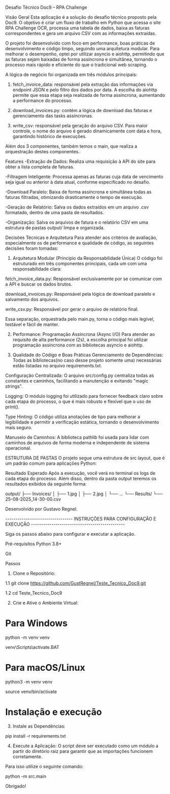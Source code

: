 Desafio Técnico Doc9 – RPA Challenge

Visão Geral
Esta aplicação é a solução do desafio técnico proposto pela Doc9. O objetivo é criar um fluxo de trabalho em Python que acessa o site RPA Challenge OCR, processa uma tabela de dados, baixa as faturas correspondentes e gera um arquivo CSV com as informações extraídas.

O projeto foi desenvolvido com foco em performance, boas práticas de desenvolvimento e código limpo, seguindo uma arquitetura modular. Para melhorar o desempenho, optei por utilizar asyncio e aiohttp, permitindo que as faturas sejam baixadas de forma assíncrona e simultânea, tornando o processo mais rápido e eficiente do que o tradicional web scraping.

A lógica de negócio foi organizada em três módulos principais:

1. fetch_invoice_data: responsável pela extração das informações via endpoint JSON e pelo filtro dos dados por data. A escolha do aiohttp permite que essa etapa seja realizada de forma assíncrona, aumentando a performance do processo.

2. download_invoices.py: contém a lógica de download das faturas e gerenciamento das tasks assíncronas.

3. write_csv: responsável pela geração do arquivo CSV. Para maior controle, o nome do arquivo é gerado dinamicamente com data e hora, garantindo histórico de execuções.

Além dos 3 componentes, também temos o main, que realiza a orquestração destes componentes.

Features
-Extração de Dados: Realiza uma requisição à API do site para obter a lista completa de faturas.

-Filtragem Inteligente: Processa apenas as faturas cuja data de vencimento seja igual ou anterior à data atual, conforme especificado no desafio.

-Download Paralelo: Baixa de forma assíncrona e simultânea todas as faturas filtradas, otimizando drasticamente o tempo de execução.

-Geração de Relatório: Salva os dados extraídos em um arquivo .csv formatado, dentro de uma pasta de resultados.

-Organização: Salva os arquivos de fatura e o relatório CSV em uma estrutura de pastas output/ limpa e organizada.

Decisões Técnicas e Arquitetura
Para atender aos critérios de avaliação, especialmente os de performance e qualidade de código, as seguintes decisões foram tomadas:

1. Arquitetura Modular (Princípio da Responsabilidade Única)
O código foi estruturado em três componentes principais, cada um com uma responsabilidade clara:

fetch_invoice_data.py: Responsável exclusivamente por se comunicar com a API e buscar os dados brutos.

download_invoices.py: Responsável pela lógica de download paralelo e salvamento dos arquivos.

write_csv.py: Responsável por gerar o arquivo de relatório final.

Essa separação, orquestrada pelo main.py, torna o código mais legível, testável e fácil de manter.

2. Performance: Programação Assíncrona (Async I/O)
Para atender ao requisito de alta performance (2s), a escolha principal foi utilizar programação assíncrona com as bibliotecas asyncio e aiohttp.

3. Qualidade do Código e Boas Práticas
Gerenciamento de Dependências: Todas as bibliotecas(no caso desse projeto somente uma) necessárias estão listadas no arquivo requirements.txt.

Configuração Centralizada: O arquivo src/config.py centraliza todas as constantes e caminhos, facilitando a manutenção e evitando "magic strings".

Logging: O módulo logging foi utilizado para fornecer feedback claro sobre cada etapa do processo, o que é mais robusto e flexível que o uso de print().

Type Hinting: O código utiliza anotações de tipo para melhorar a legibilidade e permitir a verificação estática, tornando o desenvolvimento mais seguro.

Manuseio de Caminhos: A biblioteca pathlib foi usada para lidar com caminhos de arquivos de forma moderna e independente de sistema operacional.

ESTRUTURA DE PASTAS
O projeto segue uma estrutura de src layout, que é um padrão comum para aplicações Python:

Resultado Esperado
Após a execução, você verá no terminal os logs de cada etapa do processo. Além disso, dentro da pasta output teremos os resultados exibidos da seguinte forma:

output/
├── Invoices/
│   ├── 1.jpg
│   ├── 2.jpg
│   └── ... 
└── Results/
    └── 25-08-2025_14-30-00.csv

Desenvolvido por Gustavo Regnel.


--------------------------------- INSTRUÇÕES PARA CONFIGURAÇÃO E EXECUÇÃO ----------------------------------------------

Siga os passos abaixo para configurar e executar a aplicação.

Pré-requisitos
Python 3.8+

Git

Passos


1. Clone o Repositório:


1.1 git clone https://github.com/GustRegnel/Teste_Tecnico_Doc9.git


1.2 cd Teste_Tecnico_Doc9


2. Crie e Ative o Ambiente Virtual:


# Para Windows


python -m venv venv


venv\Scripts\activate.BAT


# Para macOS/Linux


python3 -m venv venv


source venv/bin/activate


# Instalação e execução


3. Instale as Dependências:


pip install -r requirements.txt


4. Execute a Aplicação:
O script deve ser executado como um módulo a partir do diretório raiz para garantir que as importações funcionem corretamente.

Para isso utilize o seguinte comando:


python -m src.main


Obrigado!